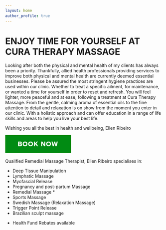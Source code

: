 ```yaml
---
layout: home
author_profile: true
---
```

# ENJOY TIME FOR YOURSELF AT CURA THERAPY MASSAGE

Looking after both the physical and mental health of my clients has always been a priority. 
Thankfully, allied health professionals providing services to improve both physical and mental health are currently deemed essential businesses. Please be assured the most stringent hygiene practices are used within our clinic.
Whether to treat a specific ailment, for maintenance, or wanted a time for yourself in order to reset and refresh. You will feel lighter, more peaceful and at ease, following a treatment at Cura Therapy Massage.
From the gentle, calming aroma of essential oils to the fine attention to detail and relaxation is on show from the moment you enter in our clinic. 
With a holistic approach and can offer education in a range of life skills and areas to help you live your best life. 

Wishing you all the best in health and wellbeing, 
Ellen Ribeiro

[![Book Now](assets/booknow.png)](https://squareup.com/appointments/book/svcrrzmr2kv4gi/LG09BH2D0Z83P/start)

Qualified Remedial Massage Therapist, Ellen Ribeiro specialises in:
-	Deep Tissue Manipulation
-	Lymphatic Massage
-	Myofascial Release
-	Pregnancy and post-partum Massage
-	Remedial Massage *
-	Sports Massage
-	Swedish Massage (Relaxation Massage)
-	Trigger Point Release
-	Brazilian sculpt massage


* Health Fund Rebates available

